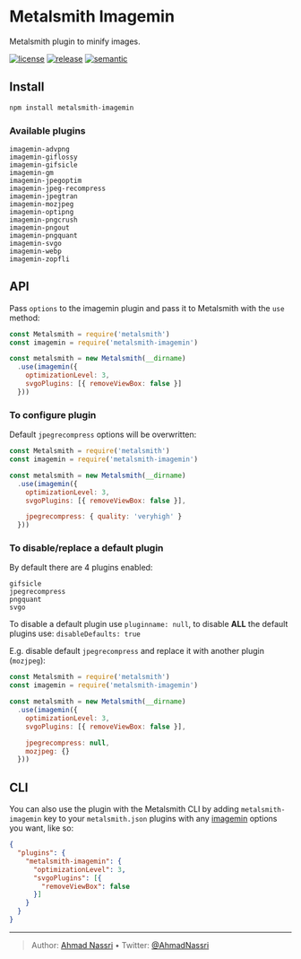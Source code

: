 # Metalsmith Imagemin

Metalsmith plugin to minify images.

[![license][license-img]][license-url]
[![release][release-img]][release-url]
[![semantic][semantic-img]][semantic-url]

## Install

``` bash
npm install metalsmith-imagemin
```

### Available plugins

``` plain
imagemin-advpng
imagemin-giflossy
imagemin-gifsicle
imagemin-gm
imagemin-jpegoptim
imagemin-jpeg-recompress
imagemin-jpegtran
imagemin-mozjpeg
imagemin-optipng
imagemin-pngcrush
imagemin-pngout
imagemin-pngquant
imagemin-svgo
imagemin-webp
imagemin-zopfli
```

## API

Pass `options` to the imagemin plugin and pass it to Metalsmith with the `use` method:

``` js
const Metalsmith = require('metalsmith')
const imagemin = require('metalsmith-imagemin')

const metalsmith = new Metalsmith(__dirname)
  .use(imagemin({
    optimizationLevel: 3,
    svgoPlugins: [{ removeViewBox: false }]
  }))
```

### To configure plugin

Default `jpegrecompress` options will be overwritten:

``` js
const Metalsmith = require('metalsmith')
const imagemin = require('metalsmith-imagemin')

const metalsmith = new Metalsmith(__dirname)
  .use(imagemin({
    optimizationLevel: 3,
    svgoPlugins: [{ removeViewBox: false }],

    jpegrecompress: { quality: 'veryhigh' }
  }))
```

### To disable/replace a default plugin

By default there are 4 plugins enabled:

``` plain
gifsicle
jpegrecompress
pngquant
svgo
```

To disable a default plugin use `pluginname: null`, to disable **ALL** the default plugins use: `disableDefaults: true`

E.g. disable default `jpegrecompress` and replace it with another plugin (`mozjpeg`):

``` js
const Metalsmith = require('metalsmith')
const imagemin = require('metalsmith-imagemin')

const metalsmith = new Metalsmith(__dirname)
  .use(imagemin({
    optimizationLevel: 3,
    svgoPlugins: [{ removeViewBox: false }],

    jpegrecompress: null,
    mozjpeg: {}
  }))
```

## CLI

You can also use the plugin with the Metalsmith CLI by adding `metalsmith-imagemin` key to your `metalsmith.json` plugins with any [imagemin][] options you want, like so:

``` json
{
  "plugins": {
    "metalsmith-imagemin": {
      "optimizationLevel": 3,
      "svgoPlugins": [{
        "removeViewBox": false
      }]
    }
  }
}
```

  [imagemin]: https://github.com/imagemin/imagemin

----
> Author: [Ahmad Nassri](https://www.ahmadnassri.com/) &bull;
> Twitter: [@AhmadNassri](https://twitter.com/AhmadNassri)

[license-url]: LICENSE
[license-img]: https://badgen.net/github/license/ahmadnassri/metalsmith-imagemin

[release-url]: https://github.com/ahmadnassri/metalsmith-imagemin/releases
[release-img]: https://badgen.net/github/release/ahmadnassri/metalsmith-imagemin

[semantic-url]: https://github.com/ahmadnassri/metalsmith-imagemin/actions?query=workflow%3Arelease
[semantic-img]: https://badgen.net/badge/📦/semantically%20released/blue
